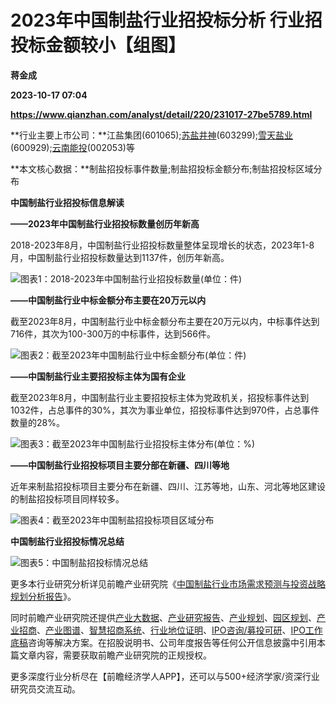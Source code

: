 # 2023年中国制盐行业招投标分析 行业招投标金额较小【组图】
**蒋金成**

**2023-10-17 07:04**

**https://www.qianzhan.com/analyst/detail/220/231017-27be5789.html**

**行业主要上市公司：**江盐集团(601065);[苏盐井神](https://stock.qianzhan.com/hs/zhengquan_603299.SH.html)(603299);[雪天盐业](https://stock.qianzhan.com/hs/zhengquan_600929.SH.html)(600929);[云南能投](https://stock.qianzhan.com/hs/zhengquan_002053.SZ.html)(002053)等

**本文核心数据：**制盐招投标事件数量;制盐招投标金额分布;制盐招投标区域分布

**中国制盐行业招投标信息解读**

**——2023年中国制盐行业招投标数量创历年新高**

2018-2023年8月，中国制盐行业招投标数量整体呈现增长的状态，2023年1-8月，中国制盐行业招投标数量达到1137件，创历年新高。

![图表1：2018-2023年中国制盐行业招投标数量(单位：件)](https://img3.qianzhan.com/news/202310/17/20231017-430f1b0f0d85acd9.png)

**——中国制盐行业中标金额分布主要在20万元以内**

截至2023年8月，中国制盐行业中标金额分布主要在20万元以内，中标事件达到716件，其次为100-300万的中标事件，达到566件。

![图表2：截至2023年中国制盐行业中标金额分布(单位：件)](https://img3.qianzhan.com/news/202310/17/20231017-f78c97e858c4edad.png)

**——中国制盐行业主要招投标主体为国有企业**

截至2023年8月，中国制盐行业主要招投标主体为党政机关，招投标事件达到1032件，占总事件的30%，其次为事业单位，招投标事件达到970件，占总事件数量的28%。

![图表3：截至2023年中国制盐行业招投标主体分布(单位：%)](https://img3.qianzhan.com/news/202310/17/20231017-8e53c1da035799b4.png)

**——中国制盐行业招投标项目主要分部在新疆、四川等地**

近年来制盐招投标项目主要分布在新疆、四川、江苏等地，山东、河北等地区建设的制盐招投标项目同样较多。

![图表4：截至2023年中国制盐招投标项目区域分布](https://img3.qianzhan.com/news/202310/17/20231017-eeedc38c82d9ca44.png)

**中国制盐行业招投标情况总结**

![图表5：中国制盐招投标情况总结](https://img3.qianzhan.com/news/202310/17/20231017-b7171101e03837ca.png)

更多本行业研究分析详见前瞻产业研究院《[中国制盐行业市场需求预测与投资战略规划分析报告](https://bg.qianzhan.com/report/detail/e6e11c1c0afc473b.html)》。

同时前瞻产业研究院还提供[产业大数据](https://d.qianzhan.com/)、[产业研究报告](https://bg.qianzhan.com/report/hotlist/)、[产业规划](https://f.qianzhan.com/chanyeguihua2/)、[园区规划](https://f.qianzhan.com/yuanqu/)、[产业招商](https://f.qianzhan.com/chanyezhaoshang/)、[产业图谱](https://bg.qianzhan.com/report/lianglian/)、[智慧招商系统](https://z.qianzhan.com/)、[行业地位证明](https://bg.qianzhan.com/report/qyppcs)、[IPO咨询/募投可研](https://ipo.qianzhan.com/mutou/)、[IPO工作底稿](https://ipo.qianzhan.com/digao/)咨询等解决方案。在招股说明书、公司年度报告等任何公开信息披露中引用本篇文章内容，需要获取前瞻产业研究院的正规授权。

更多深度行业分析尽在【前瞻经济学人APP】，还可以与500+经济学家/资深行业研究员交流互动。